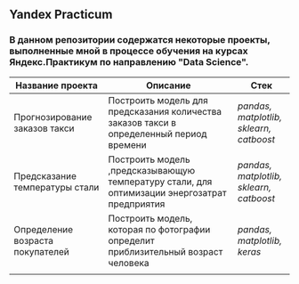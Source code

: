 ## Yandex Practicum
### В данном репозитории содержатся некоторые проекты, выполненные мной в процессе обучения на курсах Яндекс.Практикум по направлению "Data Science".
| Название проекта              | Описание                                                                                    | Стек                                     |
|-------------------------------|---------------------------------------------------------------------------------------------|------------------------------------------|
| Прогнозирование заказов такси | Построить модель для предсказания количества<br>заказов такси в определенный период времени | *pandas, matplotlib,<br>sklearn, catboost* |
| Предсказание температуры стали | Построить модель ,предсказывающую температуру стали, для оптимизации энергозатрат предприятия | *pandas, matplotlib,<br>sklearn, catboost* |
| Определение возраста покупателей | Построить модель, которая по фотографии определит приблизительный возраст человека | *pandas, matplotlib,<br>keras* |
|                               |                                                                                             |                                                     |
